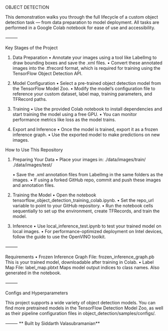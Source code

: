 
OBJECT DETECTION 





This demonstration walks you through the full lifecycle of a custom object detection task — from data preparation to model deployment. All tasks are performed in a Google Colab notebook for ease of use and accessibility.

⸻

Key Stages of the Project

1. Data Preparation
	•	Annotate your images using a tool like LabelImg to draw bounding boxes and save the .xml files.
	•	Convert these annotated images into the .tfrecord format, which is required for training using the TensorFlow Object Detection API.

2. Model Configuration
	•	Select a pre-trained object detection model from the TensorFlow Model Zoo.
	•	Modify the model’s configuration file to reference your custom dataset, label map, training parameters, and TFRecord paths.

3. Training
	•	Use the provided Colab notebook to install dependencies and start training the model using a free GPU.
	•	You can monitor performance metrics like loss as the model trains.

4. Export and Inference
	•	Once the model is trained, export it as a frozen inference graph.
	•	Use the exported model to make predictions on new images.

How to Use This Repository

1. Preparing Your Data
	•	Place your images in:
./data/images/train/
./data/images/test/

	•	Save the .xml annotation files from LabelImg in the same folders as the images.
	•	If using a forked GitHub repo, commit and push these images and annotation files.

2. Training the Model
	•	Open the notebook tensorflow_object_detection_training_colab.ipynb.
	•	Set the repo_url variable to point to your GitHub repository.
	•	Run the notebook cells sequentially to set up the environment, create TFRecords, and train the model.

3. Inference
	•	Use local_inference_test.ipynb to test your trained model on local images.
	•	For performance-optimized deployment on Intel devices, follow the guide to use the OpenVINO toolkit.

⸻

Requirements
	•	Frozen Inference Graph
File: frozen_inference_graph.pb
This is your trained model, downloadable after training in Colab.
	•	Label Map
File: label_map.pbtxt
Maps model output indices to class names. Also generated in the notebook.

⸻

Configs and Hyperparameters

This project supports a wide variety of object detection models. You can find more pretrained models in the TensorFlow Detection Model Zoo, as well as their pipeline configuration files in object_detection/samples/configs/.

⸻
**
Built by Siddarth Valasubramanian**
